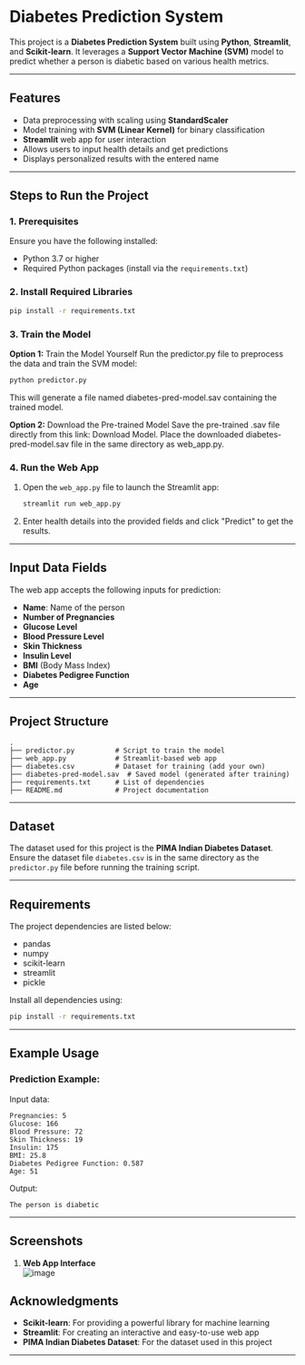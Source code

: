 
# Diabetes Prediction System

This project is a **Diabetes Prediction System** built using **Python**, **Streamlit**, and **Scikit-learn**. It leverages a **Support Vector Machine (SVM)** model to predict whether a person is diabetic based on various health metrics.

---

## Features

- Data preprocessing with scaling using **StandardScaler**
- Model training with **SVM (Linear Kernel)** for binary classification
- **Streamlit** web app for user interaction
- Allows users to input health details and get predictions
- Displays personalized results with the entered name

---

## Steps to Run the Project

### 1. Prerequisites
Ensure you have the following installed:
- Python 3.7 or higher
- Required Python packages (install via the `requirements.txt`)

### 2. Install Required Libraries
```bash
pip install -r requirements.txt
```

### 3. Train the Model
**Option 1:** Train the Model Yourself
Run the predictor.py file to preprocess the data and train the SVM model:
   ```bash
   python predictor.py
   ```
This will generate a file named diabetes-pred-model.sav containing the trained model.

**Option 2:** Download the Pre-trained Model
Save the pre-trained .sav file directly from this link: Download Model.
Place the downloaded diabetes-pred-model.sav file in the same directory as web_app.py.

### 4. Run the Web App
1. Open the `web_app.py` file to launch the Streamlit app:
   ```bash
   streamlit run web_app.py
   ```
2. Enter health details into the provided fields and click "Predict" to get the results.

---

## Input Data Fields

The web app accepts the following inputs for prediction:
- **Name**: Name of the person
- **Number of Pregnancies**
- **Glucose Level**
- **Blood Pressure Level**
- **Skin Thickness**
- **Insulin Level**
- **BMI** (Body Mass Index)
- **Diabetes Pedigree Function**
- **Age**

---

## Project Structure

```
.
├── predictor.py          # Script to train the model
├── web_app.py            # Streamlit-based web app
├── diabetes.csv          # Dataset for training (add your own)
├── diabetes-pred-model.sav  # Saved model (generated after training)
├── requirements.txt      # List of dependencies
├── README.md             # Project documentation
```

---

## Dataset

The dataset used for this project is the **PIMA Indian Diabetes Dataset**. Ensure the dataset file `diabetes.csv` is in the same directory as the `predictor.py` file before running the training script.

---

## Requirements

The project dependencies are listed below:
- pandas
- numpy
- scikit-learn
- streamlit
- pickle

Install all dependencies using:
```bash
pip install -r requirements.txt
```

---

## Example Usage

### Prediction Example:
Input data:
```
Pregnancies: 5
Glucose: 166
Blood Pressure: 72
Skin Thickness: 19
Insulin: 175
BMI: 25.8
Diabetes Pedigree Function: 0.587
Age: 51
```

Output:
```
The person is diabetic
```

---

## Screenshots

1. **Web App Interface**  
  ![image](https://github.com/user-attachments/assets/0ca6ebb1-f841-4a06-a229-51f63ccf99a8)


## Acknowledgments

- **Scikit-learn**: For providing a powerful library for machine learning
- **Streamlit**: For creating an interactive and easy-to-use web app
- **PIMA Indian Diabetes Dataset**: For the dataset used in this project

---

